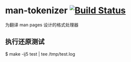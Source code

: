 # man-tokenizer [![Build Status](https://travis-ci.org/LCTT-Lab/man-tokenizer.svg?branch=master)](https://travis-ci.org/LCTT-Lab/man-tokenizer)

为翻译 man pages 设计的格式处理器

## 执行还原测试

$ make -ij5 test | tee /tmp/test.log
